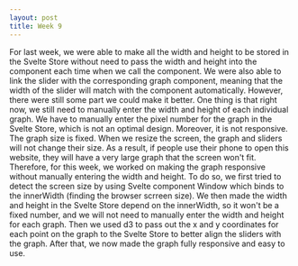 ```yaml
---
layout: post
title: Week 9
---
```


For last week, we were able to make all the width and height to be stored in the Svelte Store without need to pass the width and height into the component each time when we call the component. We were also able to link the slider with the corresponding graph component, meaning that the width of the slider will match with the component automatically. However, there were still some part we could make it better. One thing is that right now, we still need to manually enter the width and height of each individual graph. We have to manually enter the pixel number for the graph in the Svelte Store, which is not an optimal design. Moreover, it is not responsive. The graph size is fixed. When we resize the screen, the graph and sliders will not change their size. As a result, if people use their phone to open this website, they will have a very large graph that the screen won't fit. Therefore, for this week, we worked on making the graph responsive without manually entering the width and height. To do so, we first tried to detect the screen size by using Svelte component Window which binds to the innerWidth (finding the browser scrreen size). We then made the width and height in the Svelte Store depend on the innerWidth, so it won't be a fixed number, and we will not need to manually enter the width and height for each graph. Then we used d3 to pass out the x and y coordinates for each point on the graph to the Svelte Store to better align the sliders with the graph. After that, we now made the graph fully responsive and easy to use.